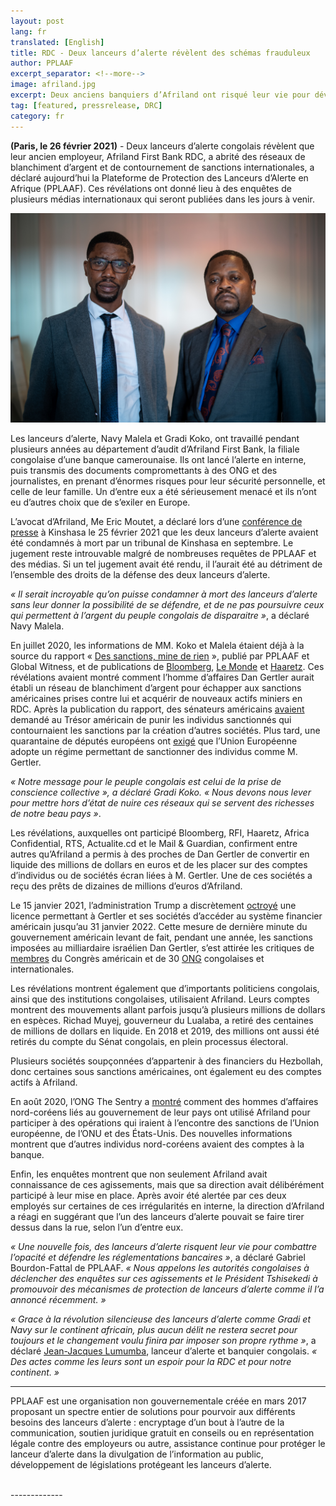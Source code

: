 ```yaml
---
layout: post
lang: fr
translated: [English]
title: RDC - Deux lanceurs d’alerte révèlent des schémas frauduleux
author: PPLAAF
excerpt_separator: <!--more-->
image: afriland.jpg
excerpt: Deux anciens banquiers d’Afriland ont risqué leur vie pour dévoiler des malversations  
tag: [featured, pressrelease, DRC]
category: fr
---
```


**(Paris, le 26 février 2021)** - Deux lanceurs d’alerte congolais révèlent que leur ancien employeur, Afriland First Bank RDC, a abrité des réseaux de blanchiment d’argent et de contournement de sanctions internationales, a déclaré aujourd’hui la Plateforme de Protection des Lanceurs d’Alerte en Afrique (PPLAAF). Ces révélations ont donné lieu à des enquêtes de plusieurs médias internationaux qui seront publiées dans les jours à venir.

<img class="img-responsive img-post center-block" src="/assets/images/posts/afriland.jpg">

Les lanceurs d’alerte, Navy Malela et Gradi Koko, ont travaillé pendant plusieurs années au département d’audit d’Afriland First Bank, la filiale congolaise d’une banque camerounaise. Ils ont lancé l’alerte en interne, puis transmis des documents compromettants à des ONG et des journalistes, en prenant d’énormes risques pour leur sécurité personnelle, et celle de leur famille. Un d’entre eux a été sérieusement menacé et ils n’ont eu d’autres choix que de s’exiler en Europe. 

L’avocat d’Afriland, Me Eric Moutet, a déclaré lors d’une [conférence de presse](https://depeche.cd/2021/02/25/rdc-afriland-first-bank-de-nouveau-en-justice-contre-plaaf-et-global-witness-pour-recel-dinformation/) à Kinshasa le 25 février 2021 que les deux lanceurs d’alerte avaient été condamnés à mort par un tribunal de Kinshasa en septembre. Le jugement reste introuvable malgré de nombreuses requêtes de PPLAAF et des médias. Si un tel jugement avait été rendu, il l’aurait été au détriment de l’ensemble des droits de la défense des deux lanceurs d’alerte.

_« Il serait incroyable qu’on puisse condamner à mort des lanceurs d’alerte sans leur donner la possibilité de se défendre, et de ne pas poursuivre ceux qui permettent à l’argent du peuple congolais de disparaitre »_, a déclaré Navy Malela. 

En juillet 2020, les informations de MM. Koko et Malela étaient déjà à la source du rapport « [Des sanctions, mine de rien](https://www.pplaaf.org/fr/2020/07/02/billionaire_laundering_drc.html) », publié par PPLAAF et Global Witness, et de publications de [Bloomberg](https://www.bloomberg.com/news/features/2020-07-02/sanctioned-billionaire-dan-gertler-s-haven-a-tiny-congolese-bank), [Le Monde](https://www.lemonde.fr/afrique/article/2020/07/02/en-rdc-le-jeu-trouble-du-milliardaire-israelien-dan-gertler-face-aux-sanctions-americaines_6044903_3212.html) et [Haaretz](https://www.haaretz.com/israel-news/.premium.MAGAZINE-suitcases-of-cash-deposited-in-congo-then-millions-transferred-to-israeli-figures-1.8963439). Ces révélations avaient montré comment l’homme d’affaires Dan Gertler aurait établi un réseau de blanchiment d’argent pour échapper aux sanctions américaines prises contre lui et acquérir de nouveaux actifs miniers en RDC. Après la publication du rapport, des sénateurs américains [avaient](https://int.nyt.com/data/documenttools/2020-08-17-drc-corruption-letter-to-sec-mnuchin-pompeo/10c1fa675ad02add/full.pdf) demandé au Trésor américain de punir les individus sanctionnés qui contournaient les sanctions par la création d’autres sociétés. Plus tard, une quarantaine de députés européens ont [exigé](https://deskeco.com/2021/02/06/rdc-ue-une-quarantaine-des-deputes-europeens-reclame-des-sanctions-pour-corruption) que l’Union Européenne adopte un régime permettant de sanctionner des individus comme M. Gertler.

_« Notre message pour le peuple congolais est celui de la prise de conscience collective », a déclaré Gradi Koko. « Nous devons nous lever pour mettre hors d’état de nuire ces réseaux qui se servent des richesses de notre beau pays »_.

Les révélations, auxquelles ont participé Bloomberg, RFI, Haaretz, Africa Confidential, RTS, Actualite.cd et le Mail & Guardian, confirment entre autres qu’Afriland a permis à des proches de Dan Gertler de convertir en liquide des millions de dollars en euros et de les placer sur des comptes d’individus ou de sociétés écran liées à M. Gertler. Une de ces sociétés a reçu des prêts de dizaines de millions d’euros d’Afriland.

Le 15 janvier 2021, l’administration Trump a discrètement [octroyé](https://www.nytimes.com/2021/01/24/us/politics/dan-gertler-sanctions.html) une licence permettant à Gertler et ses sociétés d’accéder au système financier américain jusqu’au 31 janvier 2022. Cette mesure de dernière minute du gouvernement américain levant de fait, pendant une année, les sanctions imposées au milliardaire israélien Dan Gertler, s’est attirée les critiques de [membres](https://foreignaffairs.house.gov/_cache/files/d/a/da86c108-6999-44e8-acc9-720a6fc4b433/1A99E0DFF0E3A8BF8E4F623DC89DC1C2.2-3-2021.-meeks-bass-himes-letter-to-secretary-yellen-re-dan-gertler.pdf) du Congrès américain et de 30 [ONG](https://www.hrw.org/fr/news/2021/02/03/lettre-conjointe-aux-etats-unis-sur-la-licence-de-dan-gertler) congolaises et internationales.

Les révélations montrent également que d’importants politiciens congolais, ainsi que des institutions congolaises, utilisaient Afriland. Leurs comptes montrent des mouvements allant parfois jusqu’à plusieurs millions de dollars en espèces. Richad Muyej, gouverneur du Lualaba, a retiré des centaines de millions de dollars en liquide. En 2018 et 2019, des millions ont aussi été retirés du compte du Sénat congolais, en plein processus électoral.

Plusieurs sociétés soupçonnées d’appartenir à des financiers du Hezbollah, donc certaines sous sanctions américaines, ont également eu des comptes actifs à Afriland.

En août 2020, l’ONG The Sentry a [montré](https://thesentry.org/reports/affaires-risquees/) comment des hommes d’affaires nord-coréens liés au gouvernement de leur pays ont utilisé Afriland pour participer à des opérations qui iraient à l’encontre des sanctions de l’Union européenne, de l’ONU et des États-Unis. Des nouvelles informations montrent que d’autres individus nord-coréens avaient des comptes à la banque.

Enfin, les enquêtes montrent que non seulement Afriland avait connaissance de ces agissements, mais que sa direction avait délibérément participé à leur mise en place. Après avoir été alertée par ces deux employés sur certaines de ces irrégularités en interne, la direction d’Afriland a réagi en suggérant que l’un des lanceurs d’alerte pouvait se faire tirer dessus dans la rue, selon l’un d’entre eux.

_« Une nouvelle fois, des lanceurs d’alerte risquent leur vie pour combattre l’opacité et défendre les réglementations bancaires »_, a déclaré Gabriel Bourdon-Fattal de PPLAAF. _« Nous appelons les autorités congolaises à déclencher des enquêtes sur ces agissements et le Président Tshisekedi à promouvoir des mécanismes de protection de lanceurs d’alerte comme il l’a annoncé récemment. »_ 

_« Grace à la révolution silencieuse des lanceurs d’alerte comme Gradi et Navy sur le continent africain, plus aucun délit ne restera secret pour toujours et le changement voulu finira par imposer son propre rythme »_, a déclaré [Jean-Jacques Lumumba](https://www.pplaaf.org/fr/whistleblowers/jean-jacques-lumumba.html), lanceur d’alerte et banquier congolais. _« Des actes comme les leurs sont un espoir pour la RDC et pour notre continent. »_


-----

PPLAAF est une organisation non gouvernementale créée en mars 2017 proposant un spectre entier de solutions pour pourvoir aux différents besoins des lanceurs d’alerte : encryptage d’un bout à l’autre de la communication, soutien juridique gratuit en conseils ou en représentation légale contre des employeurs ou autre, assistance continue pour protéger le lanceur d’alerte dans la divulgation de l’information au public, développement de législations protégeant les lanceurs d’alerte.


<br />
-------------
<br />
<br />
<br />
